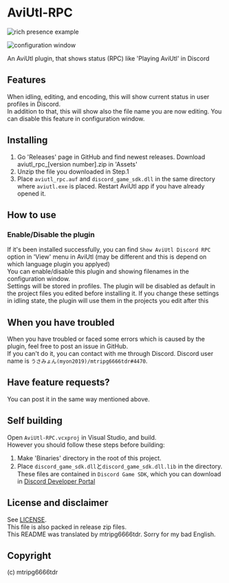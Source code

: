 # AviUtl-RPC 
![rich presence example](https://user-images.githubusercontent.com/56076195/151333122-b7f83afd-fb80-4191-a368-b43edea5a9a8.png)
  
![configuration window](https://user-images.githubusercontent.com/56076195/151332948-63068f62-5563-40f6-a889-b9d8091cd79b.png)
  
An AviUtl plugin, that shows status (RPC) like 'Playing AviUtl' in Discord

## Features
When idling, editing, and encoding, this will show current status in user profiles in Discord.  
In addition to that, this will show also the file name you are now editing. You can disable this feature in configuration window.  

## Installing
1. Go 'Releases' page in GitHub and find newest releases. Download aviutl_rpc_[version number].zip in 'Assets'    
2. Unzip the file you downloaded in Step.1    
3. Place `aviutl_rpc.auf` and `discord_game_sdk.dll` in the same directory where `aviutl.exe` is placed. Restart AviUtl app if you have already opened it.  

## How to use
### Enable/Disable the plugin
If it's been installed successfully, you can find `Show AviUtl Discord RPC` option in 'View' menu in AviUtl (may be different and this is depend on which language plugin you applyed)  
You can enable/disable this plugin and showing filenames in the configuration window.  
Settings will be stored in profiles. The plugin will be disabled as default in the project files you edited before installing it.
If you change these settings in idling state, the plugin will use them in the projects you edit after this

## When you have troubled
When you have troubled or faced some errors which is caused by the plugin, feel free to post an issue in GitHub.  
If you can't do it, you can contact with me through Discord. Discord user name is `うさみょん(myon2019)/mtripg6666tdr#4470`.

## Have feature requests?
You can post it in the same way mentioned above.

## Self building
Open `AviUtl-RPC.vcxproj` in Visual Studio, and build.  
However you should follow these steps before building:
1. Make 'Binaries' directory in the root of this project.
2. Place `discord_game_sdk.dll`と`discord_game_sdk.dll.lib` in the directory. These files are contained in `Discord Game SDK`, which you can download in [Discord Developer Portal](https://discord.com/developers/docs/game-sdk/sdk-starter-guide)

## License and disclaimer
See [LICENSE](../LICENSE).  
This file is also packed in release zip files.  
This README was translated by mtripg6666tdr. Sorry for my bad English.

## Copyright
(c) mtripg6666tdr
